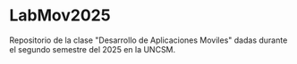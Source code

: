 # LabMov2025
Repositorio de la clase "Desarrollo de Aplicaciones Moviles" dadas durante el segundo semestre del 2025 en la UNCSM.
